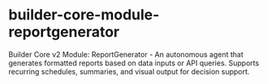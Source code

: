 # builder-core-module-reportgenerator
Builder Core v2 Module: ReportGenerator - An autonomous agent that generates formatted reports based on data inputs or API queries. Supports recurring schedules, summaries, and visual output for decision support.
